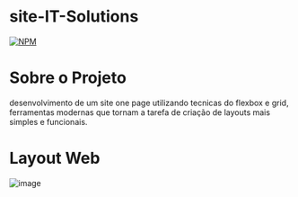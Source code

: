 # site-IT-Solutions
[![NPM](https://img.shields.io/npm/l/react)](https://github.com/luuizalberto/site-IT-Solutions/blob/main/LICENSE)

# Sobre o Projeto
desenvolvimento de um site one page utilizando tecnicas do flexbox e grid, ferramentas modernas que tornam a tarefa de criação de layouts mais simples e funcionais.

# Layout Web
![image](https://github.com/luuizalberto/assets/blob/main/images/IT-Solutions.png)

[//]: # (Dá uma conferida nele: https://luuizalberto.github.io/site-IT-Solutions/)
